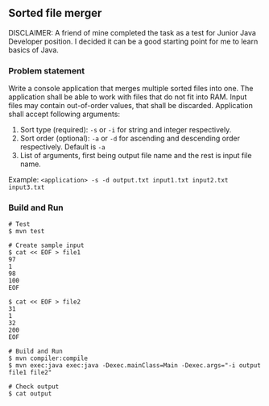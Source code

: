 ## Sorted file merger
DISCLAIMER: A friend of mine completed the task as a test for Junior Java Developer position.
I decided it can be a good starting point for me to learn basics of Java.

### Problem statement
Write a console application that merges multiple sorted files into one. The application shall be able to work with
files that do not fit into RAM. Input files may contain out-of-order values, that shall be discarded.
Application shall accept following arguments:
1. Sort type (required): `-s` or `-i` for string and integer respectively.
2. Sort order (optional): `-a` or `-d` for ascending and descending order respectively. Default is `-a`
3. List of arguments, first being output file name and the rest is input file name.

Example: `<application> -s -d output.txt input1.txt input2.txt input3.txt`

### Build and Run
```
# Test
$ mvn test

# Create sample input
$ cat << EOF > file1
97
1
98
100
EOF

$ cat << EOF > file2
31
1
32
200
EOF

# Build and Run
$ mvn compiler:compile
$ mvn exec:java exec:java -Dexec.mainClass=Main -Dexec.args="-i output file1 file2"

# Check output
$ cat output
```
